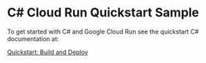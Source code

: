 # C# Cloud Run Quickstart Sample

To get started with C# and Google Cloud Run see the
quickstart C# documentation at:

[Quickstart: Build and Deploy](https://cloud.google.com/run/docs/quickstarts/build-and-deploy)